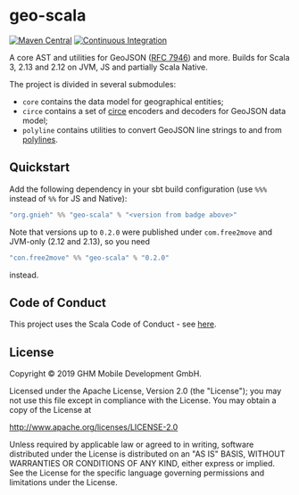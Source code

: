 # geo-scala

[![Maven Central](https://maven-badges.herokuapp.com/maven-central/org.gnieh/geo-scala-core_2.13/badge.svg)](https://maven-badges.herokuapp.com/maven-central/org.gnieh/geo-scala-core_2.13)
[![Continuous Integration](https://github.com/gnieh/geo-scala/actions/workflows/ci.yml/badge.svg)](https://github.com/gnieh/geo-scala/actions/workflows/ci.yml)

A core AST and utilities for GeoJSON ([RFC 7946][rfc-7946]) and more. Builds for Scala 3, 2.13 and 2.12 on JVM, JS and partially Scala Native.

The project is divided in several submodules:
 - `core` contains the data model for geographical entities;
 - `circe` contains a set of [circe][circe] encoders and decoders for GeoJSON data model;
 - `polyline` contains utilities to convert GeoJSON line strings to and from [polylines][polyline].

## Quickstart

Add the following dependency in your sbt build configuration (use `%%%` instead of `%%` for JS and Native):

```scala
"org.gnieh" %% "geo-scala" % "<version from badge above>"
```

Note that versions up to `0.2.0` were published under `com.free2move` and JVM-only (2.12 and 2.13), so you need

```scala
"con.free2move" %% "geo-scala" % "0.2.0"
```

instead.

## Code of Conduct

This project uses the Scala Code of Conduct - see [here](CODE_OF_CONDUCT.md).

## License

Copyright © 2019 GHM Mobile Development GmbH.

Licensed under the Apache License, Version 2.0 (the "License"); you may not use this file except in compliance with the License. You may obtain a copy of the License at

http://www.apache.org/licenses/LICENSE-2.0

Unless required by applicable law or agreed to in writing, software distributed under the License is distributed on an "AS IS" BASIS, WITHOUT WARRANTIES OR CONDITIONS OF ANY KIND, either express or implied. See the License for the specific language governing permissions and limitations under the License.

[rfc-7946]: https://tools.ietf.org/html/rfc7946
[circe]: https://circe.github.io/circe
[polyline]: https://developers.google.com/maps/documentation/utilities/polylineutility
